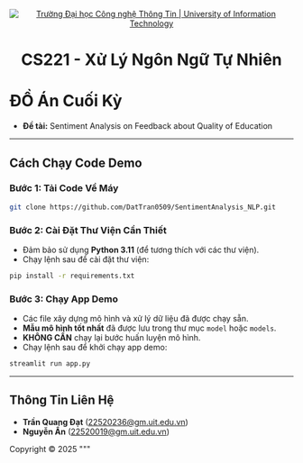 
<!-- Banner -->
<p align="center">
  <a href="https://www.uit.edu.vn/" title="Trường Đại học Công nghệ Thông Tin" style="border: none;">
    <img src="https://i.imgur.com/WmMnSRt.png" alt="Trường Đại học Công nghệ Thông Tin | University of Information Technology">
  </a>
</p>

<h1 align="center"><b>CS221 - Xử Lý Ngôn Ngữ Tự Nhiên</b></h1>

# ĐỒ Án Cuối Kỳ
* **Đề tài:** Sentiment Analysis on Feedback about Quality of Education

---

## Cách Chạy Code Demo

### Bước 1: Tải Code Về Máy
```bash
git clone https://github.com/DatTran0509/SentimentAnalysis_NLP.git
```

### Bước 2: Cài Đặt Thư Viện Cần Thiết
- Đảm bảo sử dụng **Python 3.11** (để tương thích với các thư viện).
- Chạy lệnh sau để cài đặt thư viện:
```bash
pip install -r requirements.txt
```

### Bước 3: Chạy App Demo
- Các file xây dựng mô hình và xử lý dữ liệu đã được chạy sẵn.
- **Mẫu mô hình tốt nhất** đã được lưu trong thư mục `model` hoặc `models`.
- **KHÔNG CẦN** chạy lại bước huấn luyện mô hình.
- Chạy lệnh sau để khởi chạy app demo:
```bash
streamlit run app.py
```

---

## Thông Tin Liên Hệ
- **Trần Quang Đạt** (22520236@gm.uit.edu.vn)
- **Nguyễn Ấn** (22520019@gm.uit.edu.vn)

Copyright © 2025
"""

